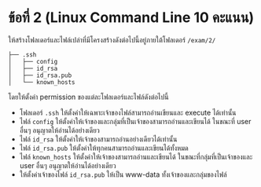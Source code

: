 # ข้อที่ 2 (Linux Command Line 10 คะแนน)

ให้สร้างโฟลเดอร์และไฟล์เปล่าที่มีโครงสร้างดังต่อไปนี้อยู่ภายใต้โฟลเดอร์ `/exam/2/`

```
├── .ssh
│   ├── config
│   ├── id_rsa
│   ├── id_rsa.pub
│   └── known_hosts
```

โดยให้ตั้งค่า permission ของแต่ละโฟลเดอร์และไฟล์ดังต่อไปนี้

* โฟลเดอร์ `.ssh` ให้ตั้งค่าให้เฉพาะเจ้าของไฟล์สามารถอ่านเขียนและ execute ได้เท่านั้น
* ไฟล์ `config` ให้ตั้งค่าให้เจ้าของและกลุ่มที่เป็นเจ้าของสามารถอ่านและเขียนได้ ในขณะที่ user อื่นๆ อนุญาตให้อ่านได้อย่างเดียว
* ไฟล์ `id_rsa` ให้ตั้งค่าให้เจ้าของสามารถอ่านอย่างเดียวได้เท่านั้น
* ไฟล์ `id_rsa.pub` ให้ตั้งค่าให้ทุกคนสามารถอ่านและเขียนได้ทั้งหมด
* ไฟล์ `known_hosts` ให้ตั้งค่าให้เจ้าของสามารถอ่านและเขียนได้ ในขณะที่กลุ่มที่เป็นเจ้าของและ user อื่นๆ อนุญาตให้อ่านได้อย่างเดียว
* ให้ตั้งค่าเจ้าของไฟล์ `id_rsa.pub` ให้เป็น www-data ทั้งเจ้าของและกลุ่มของไฟล์